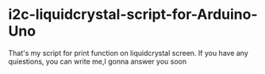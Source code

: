 # i2c-liquidcrystal-script-for-Arduino-Uno
That's my script for print function on liquidcrystal screen.
If you have any quiestions, you can write me,I gonna answer you soon
